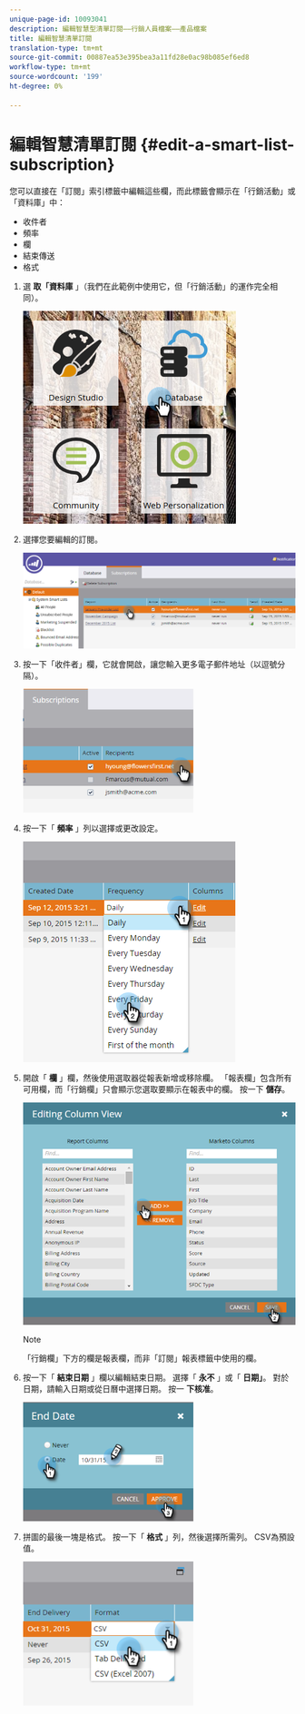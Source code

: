 ```yaml
---
unique-page-id: 10093041
description: 編輯智慧型清單訂閱——行銷人員檔案——產品檔案
title: 編輯智慧清單訂閱
translation-type: tm+mt
source-git-commit: 00887ea53e395bea3a11fd28e0ac98b085ef6ed8
workflow-type: tm+mt
source-wordcount: '199'
ht-degree: 0%

---
```



# 編輯智慧清單訂閱 {#edit-a-smart-list-subscription}

您可以直接在「訂閱」索引標籤中編輯這些欄，而此標籤會顯示在「行銷活動」或「資料庫」中：

* 收件者
* 頻率
* 欄
* 結束傳送
* 格式

1. 選 **取「資料庫** 」（我們在此範例中使用它，但「行銷活動」的運作完全相同）。

   ![](assets/db-1.png)

1. 選擇您要編輯的訂閱。

   ![](assets/two.png)

1. 按一下「收件者」欄，它就會開啟，讓您輸入更多電子郵件地址（以逗號分隔）。

   ![](assets/image2015-9-14-13-3a44-3a14.png)

1. 按一下「 **頻率** 」列以選擇或更改設定。

   ![](assets/image2015-9-14-10-3a30-3a37.png)

1. 開啟「 **欄** 」欄，然後使用選取器從報表新增或移除欄。 「報表欄」包含所有可用欄，而「行銷欄」只會顯示您選取要顯示在報表中的欄。 按一下 **儲存**。

   ![](assets/image2015-9-14-10-3a59-3a6.png)

   >[!NOTE]
   >
   >「行銷欄」下方的欄是報表欄，而非「訂閱」報表標籤中使用的欄。

1. 按一下「 **結束日期** 」欄以編輯結束日期。 選擇「 **永不** 」或「 **日期」**。 對於日期，請輸入日期或從日曆中選擇日期。 按一 **下核准**。

   ![](assets/image2015-9-14-11-3a6-3a38.png)

1. 拼圖的最後一塊是格式。 按一下「 **格式** 」列，然後選擇所需列。 CSV為預設值。

   ![](assets/image2015-9-14-11-3a11-3a41.png)

